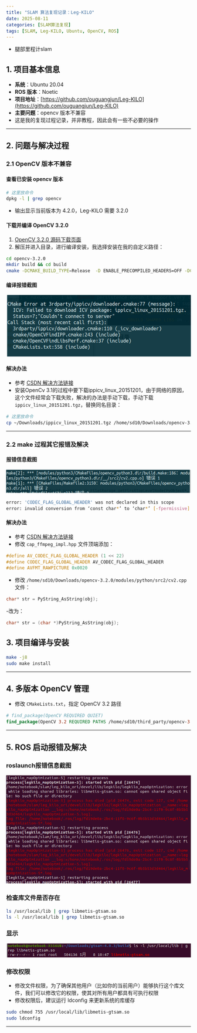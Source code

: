 ```yaml
---
title: "SLAM 算法复现记录：Leg-KILO"
date: 2025-08-11 
categories: [SLAM算法复现]
tags: [SLAM, Leg-KILO, Ubuntu, OpenCV, ROS]
---
```

- 腿部里程计slam

## 1. 项目基本信息

- **系统**：Ubuntu 20.04  
- **ROS 版本**：Noetic  
- **项目地址**：[https://github.com/ouguangjun/Leg-KILO](https://github.com/ouguangjun/Leg-KILO)  
- **主要问题**：opencv 版本不兼容
- 这是我的复现过程记录，并非教程，因此会有一些不必要的操作

---

## 2. 问题与解决过程

### 2.1 OpenCV 版本不兼容

#### 查看已安装 opencv 版本

```bash
# 这里放命令
dpkg -l | grep opencv
```

- 输出显示当前版本为 4.2.0，Leg-KILO 需要 3.2.0

#### 下载并编译 OpenCV 3.2.0

1. [OpenCV 3.2.0 源码下载页面](https://github.com/opencv/opencv/releases/tag/3.2.0)
2. 解压并进入目录，进行编译安装，我选择安装在我的自定义路径：

```bash
cd opencv-3.2.0
mkdir build && cd build 
cmake -DCMAKE_BUILD_TYPE=Release  -D ENABLE_PRECOMPILED_HEADERS=OFF -DCMAKE_INSTALL_PREFIX=/home/sd10/third_party/opencv-3.2 -DBUILD_SHARED_LIBS=ON ..
```

#### 编译报错截图

![编译报错示例](/assets/images/leg-kilo_image1.png)

#### 解决办法

- 参考 [CSDN 解决方法链接](https://blog.csdn.net/studyvcmfc/article/details/124100939)
- 安装OpenCv 3.1的过程中要下载ippicv_linux_20151201，由于网络的原因，这个文件经常会下载失败，解决的办法是手动下载，手动下载 `ippicv_linux_20151201.tgz`，替换同名目录：

```bash
# 这里放命令
cp ~/Downloads/ippicv_linux_20151201.tgz /home/sd10/Downloads/opencv-3.2.0/3rdparty/ippicv/downloads/linux-808b791a6eac9ed78d32a7666804320e/
```

---

### 2.2 make 过程其它报错及解决

#### 报错信息截图
![make error](/assets/images/leg-kilo_image2.png) 

```bash
error: 'CODEC_FLAG_GLOBAL_HEADER' was not declared in this scope
error: invalid conversion from ‘const char*’ to ‘char*’ [-fpermissive]

```

#### 解决办法

- 参考 [CSDN 解决方法链接](https://blog.csdn.net/qq_45068787/article/details/127658803)
- 修改 `cap_ffmpeg_impl.hpp` 文件顶端添加：

```cpp
#define AV_CODEC_FLAG_GLOBAL_HEADER (1 << 22)
#define CODEC_FLAG_GLOBAL_HEADER AV_CODEC_FLAG_GLOBAL_HEADER
#define AVFMT_RAWPICTURE 0x0020
```

- 修改 `/home/sd10/Downloads/opencv-3.2.0/modules/python/src2/cv2.cpp` 文件：

```cpp
char* str = PyString_AsString(obj);
```
-改为：
```cpp
char* str = (char *)PyString_AsString(obj);
```

## 3. 项目编译与安装

```bash
make -j8
sudo make install
```

---

## 4. 多版本 OpenCV 管理

- 修改 `CMakeLists.txt`，指定 OpenCV 3.2 路径

```cmake
# find_package(OpenCV REQUIRED QUIET)
find_package(OpenCV 3.2 REQUIRED PATHS /home/sd10/third_party/opencv-3.2/share/OpenCV)  #这是我的自定义路径注意修改
```

---

## 5. ROS 启动报错及解决

### roslaunch报错信息截图
![roslaunch error](/assets/images/leg-kilo_image3.png) 

### 检查库文件是否存在

```bash
ls /usr/local/lib | grep libmetis-gtsam.so
ls -l /usr/local/lib | grep libmetis-gtsam.so
```
### 显示
![权限显示](/assets/images/leg-kilo_image4.png) 

### 修改权限

- 修改文件权限，为了确保其他用户（比如你的当前用户）能够执行这个库文件，我们可以修改它的权限，使其对所有用户都具有可执行权限
- 修改权限后，建议运行 ldconfig 来更新系统的库缓存
```bash
sudo chmod 755 /usr/local/lib/libmetis-gtsam.so
sudo ldconfig
```

---
